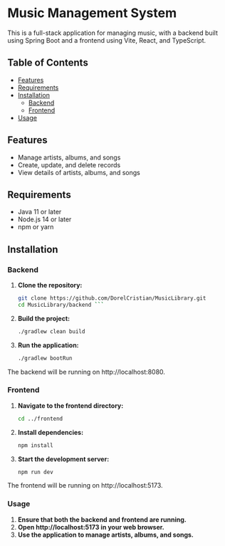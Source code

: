 # Music Management System

This is a full-stack application for managing music, with a backend built using Spring Boot and a frontend using Vite, React, and TypeScript.

## Table of Contents
- [Features](#features)
- [Requirements](#requirements)
- [Installation](#installation)
  - [Backend](#backend)
  - [Frontend](#frontend)
- [Usage](#usage)

## Features

- Manage artists, albums, and songs
- Create, update, and delete records
- View details of artists, albums, and songs

## Requirements

- Java 11 or later
- Node.js 14 or later
- npm or yarn

## Installation

### Backend

1. **Clone the repository:**

   ```bash
   git clone https://github.com/DorelCristian/MusicLibrary.git
   cd MusicLibrary/backend ```
2. **Build the project:**
    ```bash
   ./gradlew clean build
3. **Run the application:**
   ```bash
   ./gradlew bootRun
The backend will be running on http://localhost:8080.
### Frontend
1. **Navigate to the frontend directory:**
    ```bash
   cd ../frontend
2. **Install dependencies:**
   ```bash
   npm install 
3. **Start the development server:**
    ```bash
   npm run dev
The frontend will be running on http://localhost:5173.

### Usage
1. **Ensure that both the backend and frontend are running.**
2. **Open http://localhost:5173 in your web browser.**
3. **Use the application to manage artists, albums, and songs.**
